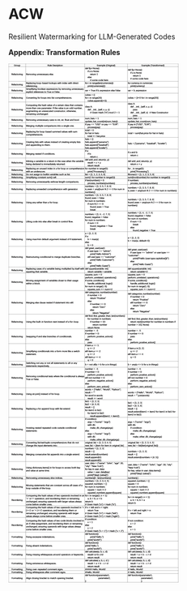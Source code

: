 # ACW
Resilient Watermarking for LLM-Generated Codes

**Appendix: Transformation Rules**

![Alt Text](https://github.com/AnonymousRepo2024/ACW/raw/main/TransformationRules.png)
